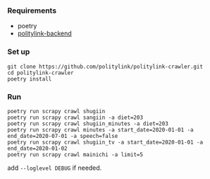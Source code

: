 ### Requirements
* poetry
* [politylink-backend](https://github.com/politylink/politylink-backend)

### Set up
```
git clone https://github.com/politylink/politylink-crawler.git
cd politylink-crawler
poetry install
``` 

### Run
```shell script
poetry run scrapy crawl shugiin
poetry run scrapy crawl sangiin -a diet=203
poetry run scrapy crawl shugiin_minutes -a diet=203
poetry run scrapy crawl minutes -a start_date=2020-01-01 -a end_date=2020-07-01 -a speech=false
poetry run scrapy crawl shugiin_tv -a start_date=2020-01-01 -a end_date=2020-01-02
poetry run scrapy crawl mainichi -a limit=5
```

add `--loglevel DEBUG` if needed.